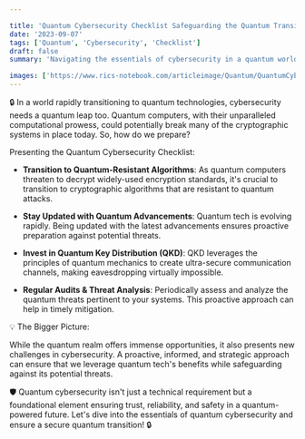 ```yaml
---

title: 'Quantum Cybersecurity Checklist Safeguarding the Quantum Transition 🔒'
date: '2023-09-07'
tags: ['Quantum', 'Cybersecurity', 'Checklist']
draft: false
summary: 'Navigating the essentials of cybersecurity in a quantum world and preparing for the quantum transition!'

images: ['https://www.rics-notebook.com/articleimage/Quantum/QuantumCybersecurityChecklist.webp']
---
```


🔒 In a world rapidly transitioning to quantum technologies, cybersecurity needs a quantum leap too. Quantum computers, with their unparalleled computational prowess, could potentially break many of the cryptographic systems in place today. So, how do we prepare?

Presenting the Quantum Cybersecurity Checklist:

- **Transition to Quantum-Resistant Algorithms**: As quantum computers threaten to decrypt widely-used encryption standards, it's crucial to transition to cryptographic algorithms that are resistant to quantum attacks.

- **Stay Updated with Quantum Advancements**: Quantum tech is evolving rapidly. Being updated with the latest advancements ensures proactive preparation against potential threats.

- **Invest in Quantum Key Distribution (QKD)**: QKD leverages the principles of quantum mechanics to create ultra-secure communication channels, making eavesdropping virtually impossible.

- **Regular Audits & Threat Analysis**: Periodically assess and analyze the quantum threats pertinent to your systems. This proactive approach can help in timely mitigation.

💡 The Bigger Picture:

While the quantum realm offers immense opportunities, it also presents new challenges in cybersecurity. A proactive, informed, and strategic approach can ensure that we leverage quantum tech's benefits while safeguarding against its potential threats.

🛡️ Quantum cybersecurity isn't just a technical requirement but a foundational element ensuring trust, reliability, and safety in a quantum-powered future. Let's dive into the essentials of quantum cybersecurity and ensure a secure quantum transition! 🔒
